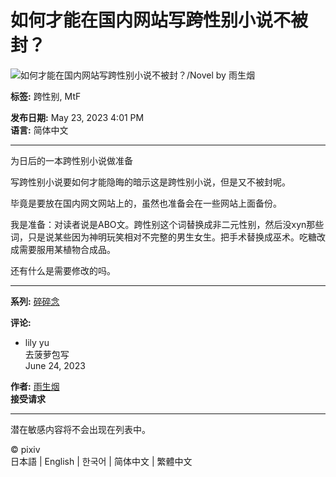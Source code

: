 # 如何才能在国内网站写跨性别小说不被封？

![如何才能在国内网站写跨性别小说不被封？/Novel by 雨生烟](https://i.pximg.net/c/600x600/novel-cover-master/img/2023/05/24/01/01/42/ci19940930_d79d38f3dcb19a08b59b583d9eb9d0b1_master1200.jpg)

**标签:** 跨性别, MtF

**发布日期:** May 23, 2023 4:01 PM  
**语言:** 简体中文

---

为日后的一本跨性别小说做准备

写跨性别小说要如何才能隐晦的暗示这是跨性别小说，但是又不被封呢。

毕竟是要放在国内网文网站上的，虽然也准备会在一些网站上面备份。

我是准备：对读者说是ABO文。跨性别这个词替换成非二元性别，然后没xyn那些词，只是说某些因为神明玩笑相对不完整的男生女生。把手术替换成巫术。吃糖改成需要服用某植物合成品。

还有什么是需要修改的吗。

---

**系列:** [碎碎念](https://www.pixiv.net/novel/series/10833294)

**评论:**
- lily yu    
  去菠萝包写    
  June 24, 2023

**作者:** [雨生烟](https://www.pixiv.net/en/users/76732941)  
**接受请求** 

---

潜在敏感内容将不会出现在列表中。

© pixiv  
日本語 | English | 한국어 | 简体中文 | 繁體中文